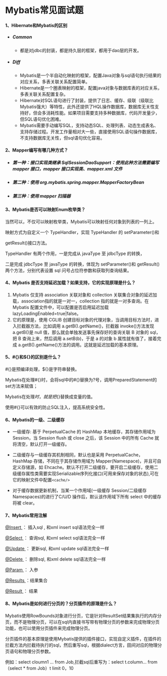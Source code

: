 # Mybatis常见面试题

#### 1、Hibernate和Mybatis的区别

* ##### Common

  * 都是对jdbc的封装，都是持久层的框架，都用于dao层的开发。

* ##### Diff

  * Mybatis是一个半自动化映射的框架，配置Java对象与sql语句执行结果的对应关系，多表关联关系配置简单。
  * Hibernate是一个圈表映射的框架，配置java对象与数据库表的对应关系，多表关联关系配置复杂。
  * Hibernate对SQL语句进行了封装，提供了日志、缓存、级联（级联比Mybatis强大）等特性，此外还提供了HQL操作数据库，数据库无关性支持好，但会多消耗性能。如果项目需要支持多种数据库，代码开发量少，但SQL语句优化困难。
  * Mybatis需要手动编写SQL，支持动态SQL、处理列表、动态生成表名、支持存储过程。开发工作量相对大一些，直接使用SQL语句操作数据库，不支持数据库无关性，但sql语句优化容易。

#### 2、Mapper编写有哪几种方式？

* ##### 第一种：接口实现类继承 SqlSessionDaoSupport：使用此种方法需要编写mapper 接口，mapper 接口实现类、mapper.xml 文件

* ##### 第二种：使用 org.mybatis.spring.mapper.MapperFactoryBean

* ##### 第三种：使用 mapper 扫描器

#### 3、Mybatis是否可以映射Enum枚举类？

当然可以，不仅可以映射枚举类，Mybatis可以映射任何对象到列表的一列上。

映射方式为自定义一个 TypeHandler，实现 TypeHandler 的 setParameter()和

getResult()接口方法。

TypeHandler 有两个作用，一是完成从 javaType 至 jdbcType 的转换，

二是完成 jdbcType 至 javaType 的转换，体现为 setParameter()和 getResult()两个方法，分别代表设置 sql 问号占位符参数和获取列查询结果。

#### 4、Mybatis 是否支持延迟加载？如果支持，它的实现原理是什么？

1. Mybatis 仅支持 association 关联对象和 collection 关联集合对象的延迟加载，association指的就是一对一，collection 指的就是一对多查询。在 Mybatis 配置文件中，可以配置是否启用延迟加载 lazyLoadingEnabled=true|false。
2. 它的原理是，使用 CGLIB 创建目标对象的代理对象，当调用目标方法时，进入拦截器方法，比如调用 a.getB().getName()，拦截器 invoke()方法发现 a.getB()是 null 值，那么就会单独发送事先保存好的查询关联 B 对象的 sql，把 B 查询上来，然后调用 a.setB(b)，于是 a 的对象 b 属性就有值了，接着完成 a.getB().getName()方法的调用。这就是延迟加载的基本原理。

#### 5、#{}和${}的区别是什么？

\#{}是预编译处理，${}是字符串替换。 

Mybatis在处理#{}时，会将sql中的#{}替换为?号，调用PreparedStatement的set方法来赋值； 

Mybatis在处理${}时，就是把${}替换成变量的值。 

使用#{}可以有效的防止SQL注入，提高系统安全性。

#### 6、Mybatis的一级、二级缓存

* 一级缓存: 基于 PerpetualCache 的 HashMap 本地缓存，其存储作用域为 Session，当 Session flush 或 close 之后，该 Session 中的所有 Cache 就将清空，默认打开一级缓存。

* 二级缓存与一级缓存其机制相同，默认也是采用 PerpetualCache，HashMap 存储，不同在于其存储作用域为 Mapper(Namespace)，并且可自定义存储源，如 Ehcache。默认不打开二级缓存，要开启二级缓存，使用二级缓存属性类需要实现Serializable序列化接口(可用来保存对象的状态),可在它的映射文件中配置`<cache/>`

* 对于缓存数据更新机制，当某一个作用域(一级缓存 Session/二级缓存Namespaces)的进行了C/U/D 操作后，默认该作用域下所有 select 中的缓存将被 clear。

#### 7、Mybatis常用注解

[@Insert ](https://github.com/souyunku/DevBooks/blob/master/Insert)： 插入sql , 和xml insert sql语法完全一样

[@Select ](https://github.com/souyunku/DevBooks/blob/master/Select)： 查询sql, 和xml select sql语法完全一样

[@Update ](https://github.com/souyunku/DevBooks/blob/master/Update)： 更新sql, 和xml update sql语法完全一样

[@Delete ](https://github.com/souyunku/DevBooks/blob/master/Delete)： 删除sql, 和xml delete sql语法完全一样

[@Param ](https://github.com/souyunku/DevBooks/blob/master/Param)： 入参

[@Results ](https://github.com/souyunku/DevBooks/blob/master/Results)：结果集合

[@Result ](https://github.com/souyunku/DevBooks/blob/master/Result)： 结果

#### 8、Mybatis是如何进行分页的？分页插件的原理是什么？

Mybatis使用RowBounds对象进行分页，它是针对ResultSet结果集执行的内存分页，而不是物理分页，可以在sql内直接书写带有物理分页的参数来完成物理分页功能，也可以使用分页插件来完成物理分页。

分页插件的基本原理是使用Mybatis提供的插件接口，实现自定义插件，在插件的拦截方法内拦截待执行的sql，然后重写sql，根据dialect方言，田间对应的物理分页语句和物理分页参数。

例如：select cloumn1 ... from Job,拦截sql后重写为：select t.column... from （select \* from Job）t limit 0，10